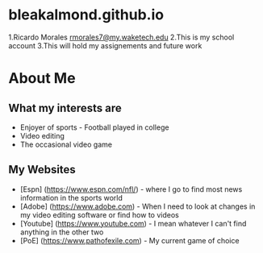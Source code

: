 # bleakalmond.github.io
1.Ricardo Morales rmorales7@my.waketech.edu
2.This is my school account
3.This will hold my assignements and future work  
# About Me
 ## What my interests are
   * Enjoyer of sports - Football played in college
   * Video editing
   * The occasional video game
 ## My Websites
   * [Espn] (https://www.espn.com/nfl/) - where I go to find most news information in the sports world
   * [Adobe] (https://www.adobe.com) - When I need to look at changes in my video editing software or find how to videos
   * [Youtube] (https://www.youtube.com) - I mean whatever I can't find anything in the other two
   * [PoE] (https://www.pathofexile.com) - My current game of choice
